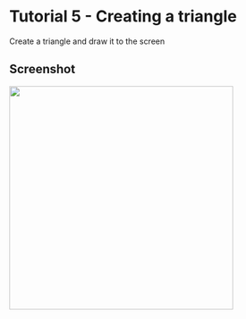# Tutorial 5 - Creating a triangle

Create a triangle and draw it to the screen

Screenshot
----------
<img src="./Tutorial_5_Screenshot.png" height="400px">